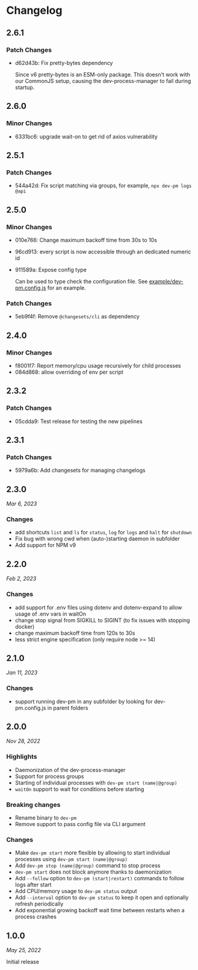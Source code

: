 # Changelog

## 2.6.1

### Patch Changes

-   d62d43b: Fix pretty-bytes dependency

    Since v6 pretty-bytes is an ESM-only package.
    This doesn't work with our CommonJS setup, causing the dev-process-manager to fail during startup.

## 2.6.0

### Minor Changes

-   6331bc6: upgrade wait-on to get rid of axios vulnerability

## 2.5.1

### Patch Changes

-   544a42d: Fix script matching via groups, for example, `npx dev-pm logs @api`

## 2.5.0

### Minor Changes

-   010e766: Change maximum backoff time from 30s to 10s
-   96cd913: every script is now accessible through an dedicated numeric id
-   911589a: Expose config type

    Can be used to type check the configuration file. See [example/dev-pm.config.js](example/dev-pm.config.js) for an example.

### Patch Changes

-   5eb9f4f: Remove `@changesets/cli` as dependency

## 2.4.0

### Minor Changes

-   f8001f7: Report memory/cpu usage recursively for child processes
-   084d868: allow overriding of env per script

## 2.3.2

### Patch Changes

-   05cdda9: Test release for testing the new pipelines

## 2.3.1

### Patch Changes

-   5979a6b: Add changesets for managing changelogs

## 2.3.0

_Mar 6, 2023_

### Changes

-   add shortcuts `list` and `ls` for `status`, `log` for `logs` and `halt` for `shutdown`
-   Fix bug with wrong cwd when (auto-)starting daemon in subfolder
-   Add support for NPM v9

## 2.2.0

_Feb 2, 2023_

### Changes

-   add support for .env files using dotenv and dotenv-expand to allow usage of .env vars in waitOn
-   change stop signal from SIGKILL to SIGINT (to fix issues with stopping docker)
-   change maximum backoff time from 120s to 30s
-   less strict engine specification (only require node >= 14)

## 2.1.0

_Jan 11, 2023_

### Changes

-   support running dev-pm in any subfolder by looking for dev-pm.config.js in parent folders

## 2.0.0

_Nov 28, 2022_

### Highlights

-   Daemonization of the dev-process-manager
-   Support for process groups
-   Starting of individual processes with `dev-pm start (name|@group)`
-   `waitOn` support to wait for conditions before starting

### Breaking changes

-   Rename binary to `dev-pm`
-   Remove support to pass config file via CLI argument

### Changes

-   Make `dev-pm start` more flexible by allowing to start individual processes using `dev-pm start (name|@group)`
-   Add `dev-pm stop (name|@group)` command to stop process
-   `dev-pm start` does not block anymore thanks to daemonization
-   Add `--follow` option to `dev-pm (start|restart)` commands to follow logs after start
-   Add CPU/memory usage to `dev-pm status` output
-   Add `--interval` option to `dev-pm status` to keep it open and optionally refresh periodically
-   Add exponential growing backoff wait time between restarts when a process crashes

## 1.0.0

_May 25, 2022_

Initial release
